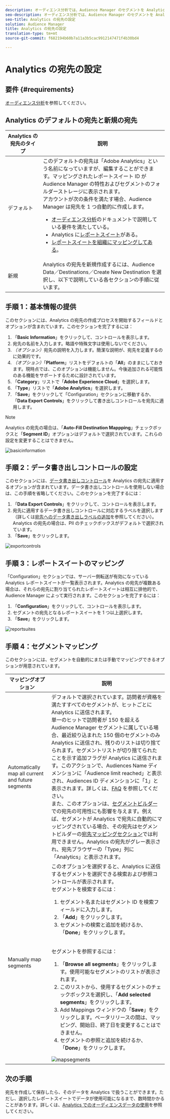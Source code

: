 ```yaml
---
description: オーディエンス分析では、Audience Manager のセグメントを Analytics に送信できます。この機能を使用するには、Analytics の宛先を作成して、Audience Manager でセグメントをその宛先にマッピングします。
seo-description: オーディエンス分析では、Audience Manager のセグメントを Analytics に送信できます。この機能を使用するには、Analytics の宛先を作成して、Audience Manager でセグメントをその宛先にマッピングします。
seo-title: Analytics の宛先の設定
solution: Audience Manager
title: Analytics の宛先の設定
translation-type: tm+mt
source-git-commit: f682194b60b7a11a3b5cac9912147471f4b30bd4

---
```



# Analytics の宛先の設定

## 要件 {#requirements}

[オーディエンス分析](https://marketing.adobe.com/resources/help/en_US/analytics/audiences/)を参照してください。

## Analytics のデフォルトの宛先と新規の宛先

| Analytics の宛先のタイプ | 説明 |
|---|---|
| デフォルト | このデフォルトの宛先は「Adobe Analytics」という名前になっていますが、編集することができます。マッピングされたレポートスイート ID が Audience Manager の特性およびセグメントのフォルダーストレージに表示されます。<br>アカウントが次の条件を満たす場合、Audience Manager は宛先を 1 つ自動的に作成します。<br> <ul><li>[オーディエンス分析](https://marketing.adobe.com/resources/help/en_US/analytics/audiences/)のドキュメントで説明している要件を満たしている。</li><li>Analytics に[レポートスイート](https://marketing.adobe.com/resources/help/en_US/sc/implement/ref-reports-report-suites.html)がある。</li><li>[レポートスイートを組織にマッピングしてある](https://marketing.adobe.com/resources/help/en_US/mcloud/report-suite-mapping.html)。</li></ul> |
| 新規 | Analytics の宛先を新規作成するには、Audience Data／Destinations／Create New Destination を選択し、以下で説明している各セクションの手順に従います。 |

## 手順 1：基本情報の提供

このセクションには、Analytics の宛先の作成プロセスを開始するフィールドとオプションが含まれています。このセクションを完了するには：

1. 「**Basic Information**」をクリックして、コントロールを表示します。
1. 宛先の名前を入力します。略語や特殊文字は使用しないでください。
1. *（オプション）*&#x200B;宛先の説明を入力します。簡潔な説明が、宛先を定義するのに効果的です。
1. *（オプション）*「**Platform**」リストをデフォルトの「**All**」のままにしておきます。現時点では、このオプションは機能しません。今後追加される可能性のある機能をサポートするために設計されています。
1. 「**Category**」リストで「**Adobe Experience Cloud**」を選択します。
1. 「**Type**」リストで「**Adobe Analytics**」を選択します。
1. 「**Save**」をクリックして「Configuration」セクションに移動するか、「**Data Export Controls**」をクリックして書き出しコントロールを宛先に適用します。

>[!NOTE]
>
>Analytics の宛先の場合は、「**Auto-Fill Destination Mappping**」チェックボックスと「**Segment ID**」オプションはデフォルトで選択されています。これらの設定を変更することはできません。

![basicinformation](assets/basicinformation.png)

## 手順 2：データ書き出しコントロールの設定

このセクションには、[データ書き出しコントロール](/help/using/features/data-export-controls.md)を Analytics の宛先に適用するオプションが含まれています。データ書き出しコントロールを使用しない場合は、この手順を省略してください。このセクションを完了するには：

1. 「**Data Export Controls**」をクリックして、コントロールを表示します。
1. 宛先に適用するデータ書き出しコントロールに対応するラベルを選択します（詳しくは[宛先へのデータ書き出しラベルの追加](/help/using/features/destinations/add-data-export-labels.md)を参照してください）。Analytics の宛先の場合は、PII のチェックボックスがデフォルトで選択されています。
1. 「**Save**」をクリックします。

![exportcontrols](assets/exportControls.png)

## 手順 3：レポートスイートのマッピング

「Configuration」セクションでは、サーバー側転送が有効になっている Analytics レポートスイートが一覧表示されます。Analytics の宛先が複数ある場合は、それらの宛先に割り当てられたレポートスイートは相互に排他的で、Audience Manager によって実行されます。このセクションを完了するには：

1. 「**Configuration**」をクリックして、コントロールを表示します。
1. セグメントの宛先となるレポートスイートを 1 つ以上選択します。
1. 「**Save**」をクリックします。

![reportsuites](assets/reportSuites.png)

## 手順 4：セグメントマッピング

このセクションには、セグメントを自動的にまたは手動でマッピングできるオプションが用意されています。

| マッピングオプション | 説明 |
|---|---|
| Automatically map all current and future segments | デフォルトで選択されています。訪問者が資格を満たすすべてのセグメントが、ヒットごとに Analytics に送信されます。<br>単一のヒットで訪問者が 150 を超える Audience Manager セグメントに属している場合、最近絞り込まれた 150 個のセグメントのみ Analytics に送信され、残りのリストは切り捨てられます。セグメントリストが切り捨てられたことを示す追加フラグが Analytics に送信されます。このアクションで、Audiences Name ディメンションに「Audience limit reached」と表示され、Audiences ID ディメンションに「1」と表示されます。詳しくは、[FAQ](https://marketing.adobe.com/resources/help/en_US/analytics/audiences/mc-audiences-faqs.html) を参照してください。<br>また、このオプションは、[セグメントビルダー](/help/using/features/segments/segment-builder.md)での宛先の可用性にも影響を与えます。例えば、セグメントが Analytics で宛先に自動的にマッピングされている場合、その宛先はセグメントビルダーの[宛先マッピングセクション](/help/using/features/segments/segment-builder.md#segment-builder-controls-destinations)では利用できません。Analytics の宛先がグレー表示され、宛先ブラウザーの「Type」列に「Analytics」と表示されます。 |
| Manually map segments | このオプションを選択すると、Analytics に送信するセグメントを選択できる検索および参照コントロールが表示されます。<br>セグメントを検索するには：<br> <ol><li>セグメント名またはセグメント ID を検索フィールドに入力します。</li><li>「<b>Add</b>」をクリックします。</li><li>セグメントの検索と追加を続けるか、「<b>Done</b>」をクリックします。</li></ol><br>セグメントを参照するには： <ol><li>「<b>Browse all segments</b>」をクリックします。使用可能なセグメントのリストが表示されます。</li><li>このリストから、使用するセグメントのチェックボックスを選択し、「<b>Add selected segments</b>」をクリックします。</li><li>Add Mappings ウィンドウの「<b>Save</b>」をクリックします。ベータリリースの間は、マッピング、開始日、終了日を変更することはできません。</li><li>セグメントの参照と追加を続けるか、「<b>Done</b>」をクリックします。</li></ol> ![mapsegments](assets/mapSegments.png) |

## 次の手順

宛先を作成して保存したら、そのデータを Analytics で扱うことができます。ただし、選択したレポートスイートでデータが使用可能になるまで、数時間かかることがあります。詳しくは、[Analytics でのオーディエンスデータの使用](https://marketing.adobe.com/resources/help/en_US/analytics/audiences/use-audience-data-analytics.html)を参照してください。
